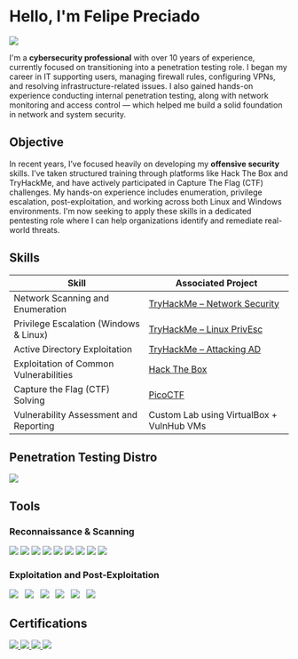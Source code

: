 # Hello, I'm Felipe Preciado
<a href="https://www.linkedin.com/in/felipe-preciado-vel%C3%A1zquez-a78470b4/"><img src="https://img.shields.io/badge/-LinkedIn-0072b1?&style=for-the-badge&logo=linkedin&logoColor=white" /></a>

I'm a **cybersecurity professional** with over 10 years of experience, currently focused on transitioning into a penetration testing role. I began my career in IT supporting users, managing firewall rules, configuring VPNs, and resolving infrastructure-related issues. I also gained hands-on experience conducting internal penetration testing, along with network monitoring and access control — which helped me build a solid foundation in network and system security.

## Objective

In recent years, I’ve focused heavily on developing my **offensive security** skills. I’ve taken structured training through platforms like Hack The Box and TryHackMe, and have actively participated in Capture The Flag (CTF) challenges. My hands-on experience includes enumeration, privilege escalation, post-exploitation, and working across both Linux and Windows environments. I'm now seeking to apply these skills in a dedicated pentesting role where I can help organizations identify and remediate real-world threats.

## Skills

| Skill                                         | Associated Project                                 |
|----------------------------------------------|----------------------------------------------------|
| Network Scanning and Enumeration              | <a href="https://tryhackme.com/room/networksecurity">TryHackMe – Network Security</a> |
| Privilege Escalation (Windows & Linux)        | <a href="https://tryhackme.com/room/linprivesc">TryHackMe – Linux PrivEsc</a> |
| Active Directory Exploitation                 | <a href="https://tryhackme.com/room/attackingad">TryHackMe – Attacking AD</a> |
| Exploitation of Common Vulnerabilities        | <a href="https://www.hackthebox.com/">Hack The Box</a> |
| Capture the Flag (CTF) Solving                | <a href="https://picoctf.org/">PicoCTF</a> |
| Vulnerability Assessment and Reporting        | Custom Lab using VirtualBox + VulnHub VMs          |

## Penetration Testing Distro
<div>
    <img src="https://img.shields.io/badge/-Kali%20Linux-557C94?&style=for-the-badge&logo=Kali-Linux&logoColor=white" /><br />
</div>

## Tools

### Reconnaissance & Scanning
<div>
    <img src="https://img.shields.io/badge/-Nmap-10999F?&style=flat&logo=Nmap&logoColor=white" />
    <img src="https://img.shields.io/badge/-Netcat-1D1D1D?&style=flat&logo=gnu&logoColor=white" />
    <img src="https://img.shields.io/badge/-DNSrecon-F17A0A?&style=flat&logoColor=white" />
    <img src="https://img.shields.io/badge/-Shodan-E22E2A?&style=flat&logo=Shodan&logoColor=white" />
    <img src="https://img.shields.io/badge/-Burp%20Suite-4E5D6C?&style=flat&logo=BurpSuite&logoColor=white" />
    <img src="https://img.shields.io/badge/-Nikto-0078D7?&style=flat&logo=nikto&logoColor=white" />
    <img src="https://img.shields.io/badge/-WhatWeb-5A5A5A?&style=flat&logoColor=white" />
    <img src="https://img.shields.io/badge/-Gobuster-2A2A2A?&style=flat&logoColor=white" />
    <img src="https://img.shields.io/badge/-FFUF-3C6E71?&style=flat&logoColor=white" />
</div>

### Exploitation and Post-Exploitation
<div>
    <img src="https://img.shields.io/badge/-Hashcat-4C1F70?&style=flat&logo=hashicorp&logoColor=white" />  
    <img src="https://img.shields.io/badge/-Mimikatz-1F1F1F?&style=flat&logo=windows&logoColor=white" />  
    <img src="https://img.shields.io/badge/-Ligolo-0E79B2?&style=flat&logo=gnu&logoColor=white" />  
    <img src="https://img.shields.io/badge/-BloodHound-720026?&style=flat&logo=windows&logoColor=white" />  
    <img src="https://img.shields.io/badge/-SearchSploit-007ACC?&style=flat&logo=exploitdb&logoColor=white" />  
    <img src="https://img.shields.io/badge/-Impacket-EE4C2C?&style=flat&logo=python&logoColor=white" />
</div>

## Certifications
<div>
    <a href="https://www.credly.com/badges/c69a9be8-b47d-459d-b25b-3a72e396bd14/public_url"><img src="https://img.shields.io/badge/-Cisco%20Firepower-EE0000?&style=flat&logo=cisco&logoColor=white" />
    <a href="https://www.credly.com/badges/23ee3a9f-c128-4028-865b-117b5911c9d4/public_url"><img src="https://img.shields.io/badge/-Splunk-FF7300?&style=flat&logo=Splunk&logoColor=white" />
    <img src="https://img.shields.io/badge/-Guardicore-00A6F3?&style=flat&logo=guardicore&logoColor=white" />
    <img src="https://img.shields.io/badge/-Fortinet-ED1C24?&style=flat&logo=fortinet&logoColor=white" />
</div>
